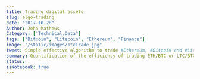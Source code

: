 ```yaml
---
title: Trading digital assets
slug: algo-trading
date: "2017-10-28"
Author: John Mathews
Category: ["Technical.Data"]
tags: ["Bitcoin", "Litecoin", "Ethereum", "Finance"]
image: "/static/images/btcTrade.jpg"
tweet: Simple effective algorithm to trade #Ethereum, #Bitcoin and #Litecoin using simple moving averages
summary: Quantification of the efficiency of trading ETH/BTC or LTC/BTC using simple moving averages
status:
isNotebook: true
---
```

